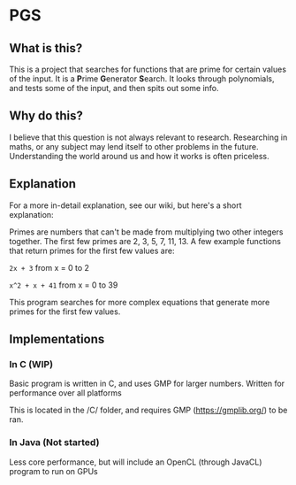 # PGS

## What is this?
This is a project that searches for functions that are prime for certain values of the input. It is a **P**rime **G**enerator **S**earch. It looks through polynomials, and tests some of the input, and then spits out some info.

## Why do this?
I believe that this question is not always relevant to research. Researching in maths, or any subject may lend itself to other problems in the future. Understanding the world around us and how it works is often priceless.

## Explanation
For a more in-detail explanation, see our wiki, but here's a short explanation:


Primes are numbers that can't be made from multiplying two other integers together. The first few primes are 2, 3, 5, 7, 11, 13. A few example functions that return primes for the first few values are:


`2x + 3`
from x = 0 to 2


`x^2 + x + 41`
from x = 0 to 39


This program searches for more complex equations that generate more primes for the first few values.

## Implementations

### In C (WIP)
Basic program is written in C, and uses GMP for larger numbers. Written for performance over all platforms


This is located in the /C/ folder, and requires GMP (https://gmplib.org/) to be ran.

### In Java (Not started)
Less core performance, but will include an OpenCL (through JavaCL) program to run on GPUs
